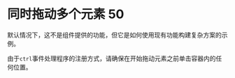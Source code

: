# 同时拖动多个元素 50

默认情况下，这不是组件提供的功能，但它是如何使用现有功能构建复杂方案的示例。

由于`ctrl`事件处理程序的注册方式，请确保在开始拖动元素之前单击容器内的任何位置。

